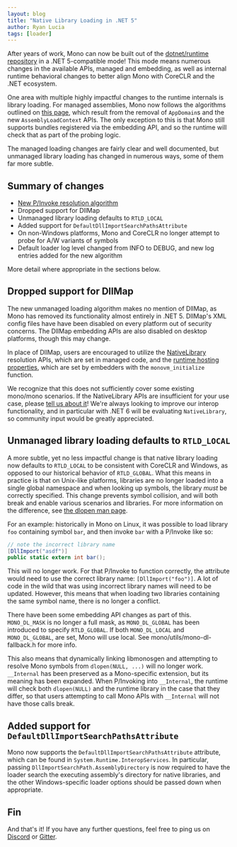 ```yaml
---
layout: blog
title: "Native Library Loading in .NET 5"
author: Ryan Lucia
tags: [loader]
---
```


After years of work, Mono can now be built out of the [dotnet/runtime repository](https://github.com/dotnet/runtime) in a .NET 5-compatible mode! This mode means numerous changes in the available APIs, managed and embedding, as well as internal runtime behavioral changes to better align Mono with CoreCLR and the .NET ecosystem.

One area with multiple highly impactful changes to the runtime internals is library loading. For managed assemblies, Mono now follows the algorithms outlined on [this page](https://docs.microsoft.com/en-us/dotnet/core/dependency-loading/loading-managed), which result from the removal of `AppDomain`s and the new `AssemblyLoadContext` APIs. The only exception to this is that Mono still supports bundles registered via the embedding API, and so the runtime will check that as part of the probing logic.

The managed loading changes are fairly clear and well documented, but unmanaged library loading has changed in numerous ways, some of them far more subtle.

## Summary of changes

* [New P/Invoke resolution algorithm](https://docs.microsoft.com/en-us/dotnet/core/dependency-loading/loading-unmanaged)
* Dropped support for DllMap
* Unmanaged library loading defaults to `RTLD_LOCAL`
* Added support for `DefaultDllImportSearchPathsAttribute`
* On non-Windows platforms, Mono and CoreCLR no longer attempt to probe for A/W variants of symbols
* Default loader log level changed from INFO to DEBUG, and new log entries added for the new algorithm

More detail where appropriate in the sections below.

## Dropped support for DllMap

The new unmanaged loading algorithm makes no mention of DllMap, as Mono has removed its functionality almost entirely in .NET 5. DllMap's XML config files have have been disabled on every platform out of security concerns. The DllMap embedding APIs are also disabled on desktop platforms, though this may change.

In place of DllMap, users are encouraged to utilize the [NativeLibrary](https://docs.microsoft.com/en-us/dotnet/api/system.runtime.interopservices.nativelibrary?view=netcore-3.1) resolution APIs, which are set in managed code, and the [runtime hosting properties](https://docs.microsoft.com/en-us/dotnet/core/tutorials/netcore-hosting#step-3---prepare-runtime-properties), which are set by embedders with the `monovm_initialize` function.

We recognize that this does not sufficiently cover some existing mono/mono scenarios. If the NativeLibrary APIs are insufficient for your use case, please [tell us about it](https://github.com/dotnet/runtime/issues/new/choose)! We're always looking to improve our interop functionality, and in particular with .NET 6 will be evaluating `NativeLibrary`, so community input would be greatly appreciated.

## Unmanaged library loading defaults to `RTLD_LOCAL`

A more subtle, yet no less impactful change is that native library loading now defaults to `RTLD_LOCAL` to be consistent with CoreCLR and Windows, as opposed to our historical behavior of `RTLD_GLOBAL`. What this means in practice is that on Unix-like platforms, libraries are no longer loaded into a single global namespace and when looking up symbols, the library *must* be correctly specified. This change prevents symbol collision, and will both break and enable various scenarios and libraries. For more information on the difference, see [the dlopen man page](https://linux.die.net/man/3/dlopen).

For an example: historically in Mono on Linux, it was possible to load library `foo` containing symbol `bar`, and then invoke `bar` with a P/Invoke like so:

```c#
// note the incorrect library name
[DllImport("asdf")]
public static extern int bar();
```

This will no longer work. For that P/Invoke to function correctly, the attribute would need to use the correct library name: `[DllImport("foo")]`. A lot of code in the wild that was using incorrect library names will need to be updated. However, this means that when loading two libraries containing the same symbol name, there is no longer a conflict.

There have been some embedding API changes as part of this. `MONO_DL_MASK` is no longer a full mask, as `MONO_DL_GLOBAL` has been introduced to specify `RTLD_GLOBAL`. If both `MONO_DL_LOCAL` and `MONO_DL_GLOBAL`, are set, Mono will use local. See mono/utils/mono-dl-fallback.h for more info.

This also means that dynamically linking libmonosgen and attempting to resolve Mono symbols from `dlopen(NULL, ...)` will no longer work. `__Internal` has been preserved as a Mono-specific extension, but its meaning has been expanded. When P/Invoking into `__Internal`, the runtime will check both `dlopen(NULL)` and the runtime library in the case that they differ, so that users attempting to call Mono APIs with `__Internal` will not have those calls break.

## Added support for `DefaultDllImportSearchPathsAttribute`

Mono now supports the `DefaultDllImportSearchPathsAttribute` attribute, which can be found in `System.Runtime.InteropServices`. In particular, passing `DllImportSearchPath.AssemblyDirectory` is now required to have the loader search the executing assembly's directory for native libraries, and the other Windows-specific loader options should be passed down when appropriate.

## Fin

And that's it! If you have any further questions, feel free to ping us on [Discord](https://aka.ms/dotnet-discord) or [Gitter](https://gitter.im/mono/mono).
